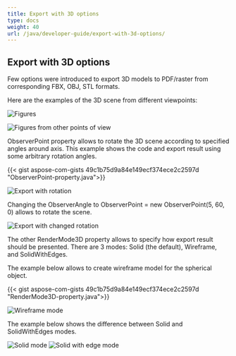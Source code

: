```yaml
---
title: Export with 3D options
type: docs
weight: 40
url: /java/developer-guide/export-with-3d-options/
---
```


## **Export with 3D options**

Few options were introduced to export 3D models to PDF/raster from corresponding FBX, OBJ, STL formats.

Here are the examples of the 3D scene from different viewpoints:

![Figures](/_assets/guide/3d/fig1.png)

![Figures from other points of view](/_assets/guide/3d/fig2.png)

ObserverPoint property allows to rotate the 3D scene according to specified angles around axis. This example shows the code and export result using some arbitrary rotation angles.

{{< gist aspose-com-gists 49c1b75d9a84e149ecf374ece2c2597d "ObserverPoint-property.java">}}


![Export with rotation](/_assets/guide/3d/fig3.png)

Changing the ObserverAngle to ObserverPoint = new ObserverPoint(5, 60, 0) allows to rotate the scene.

![Export with changed rotation](/_assets/guide/3d/fig4.png)

The other RenderMode3D property allows to specify how export result should be presented. There are 3 modes: Solid (the default), Wireframe, and SolidWithEdges.

The example below allows to create wireframe model for the spherical object.

{{< gist aspose-com-gists 49c1b75d9a84e149ecf374ece2c2597d "RenderMode3D-property.java">}}

![Wireframe mode](/_assets/guide/3d/fig5.png)

The example below shows the difference between Solid and SolidWithEdges modes.

![Solid mode](/_assets/guide/3d/fig6.png)
![Solid with edge mode](/_assets/guide/3d/fig7.png)